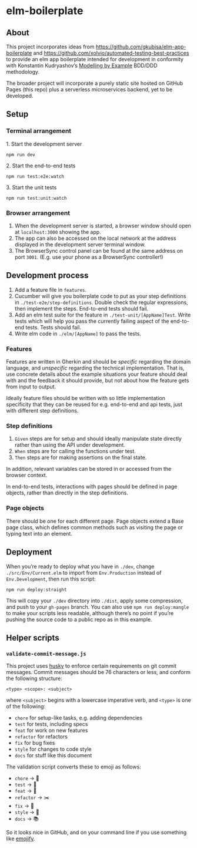 # elm-boilerplate

## About

This project incorporates ideas from https://github.com/gkubisa/elm-app-boilerplate and https://github.com/xolvio/automated-testing-best-practices to provide an elm app boilerplate intended for development in conformity with Konstantin Kudryashov’s [Modelling by Example](http://stakeholderwhisperer.com/posts/2014/10/introducing-modelling-by-example) BDD/DDD methodology.

The broader project will incorporate a purely static site hosted on GitHub Pages (this repo) plus a serverless microservices backend, yet to be developed.

## Setup

### Terminal arrangement

1\. Start the development server
```
npm run dev
```
2\. Start the end-to-end tests
```
npm run test:e2e:watch
```
3\. Start the unit tests
```
npm run test:unit:watch
```

### Browser arrangement

1. When the development server is started, a browser window should open at `localhost:3000` showing the app.
1. The app can also be accessed on the local network at the address displayed in the development server terminal window.
1. The BrowserSync control panel can be found at the same address on port `3001`. (E.g. use your phone as a BrowserSync controller!)

## Development process

1. Add a feature file in `features`.
1. Cucumber will give you boilerplate code to put as your step definitions in `./test-e2e/step-definitions`. Double check the regular expressions, then implement the steps. End-to-end tests should fail.
1. Add an elm test suite for the feature in `./test-unit/[AppName]Test`. Write tests which will help you pass the currently failing aspect of the end-to-end tests. Tests should fail.
1. Write elm code in `./elm/[AppName]` to pass the tests.

### Features

Features are written in Gherkin and should be *specific* regarding the domain language, and *unspecific* regarding the technical implementation. That is, use concrete details about the example situations your feature should deal with and the feedback it should provide, but not about how the feature gets from input to output.

Ideally feature files should be written with so little implementation specificity that they can be reused for e.g. end-to-end and api tests, just with different step definitions.

### Step definitions

1. `Given` steps are for setup and should ideally manipulate state directly rather than using the API under development.
1. `When` steps are for calling the functions under test.
1. `Then` steps are for making assertions on the final state.

In addition, relevant variables can be stored in or accessed from the browser context.

In end-to-end tests, interactions with pages should be defined in page objects, rather than directly in the step definitions.

### Page objects

There should be one for each different page. Page objects extend a Base page class, which defines common methods such as visiting the page or typing text into an element.

## Deployment

When you’re ready to deploy what you have in `./dev`, change `./src/Env/Current.elm` to import from `Env.Production` instead of `Env.Development`, then run this script:

```
npm run deploy:straight
```

This will copy your `./dev` directory into `./dist`, apply some compression, and push to your `gh-pages` branch. You can also use `npm run deploy:mangle` to make your scripts less readable, although there’s no point if you’re pushing the source code to a public repo as in this example.

## Helper scripts

### `validate-commit-message.js`

This project uses [husky](https://github.com/typicode/husky) to enforce certain requirements on git commit messages. Commit messages should be 76 characters or less, and conform the following structure:
```
<type> <scope>: <subject>
```
where `<subject>` begins with a lowercase imperative verb, and `<type>` is one of the following:

- `chore` for setup-like tasks, e.g. adding dependencies
- `test` for tests, including specs
- `feat` for work on new features
- `refactor` for refactors
- `fix` for bug fixes
- `style` for changes to code style
- `docs` for stuff like this document

The validation script converts these to emoji as follows:

- `chore` -> :house_with_garden:
- `test` -> :vertical_traffic_light:
- `feat` -> :seedling:
- `refactor` -> :scissors:
- `fix` -> :wrench:
- `style` -> :lipstick:
- `docs` -> :books:

So it looks nice in GitHub, and on your command line if you use something like [emojify](https://github.com/mrowa44/emojify).
